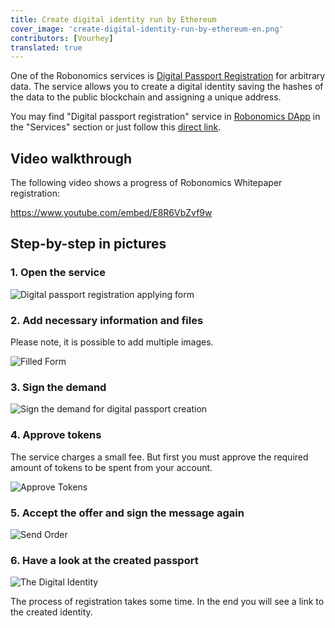 ```yaml
---
title: Create digital identity run by Ethereum 
cover_image: 'create-digital-identity-run-by-ethereum-en.png' 
contributors: [Vourhey]
translated: true
---
```


One of the Robonomics services is [Digital Passport Registration](https://dapp.robonomics.network/#/passport/) for arbitrary data. The service allows you to create a digital identity saving the hashes of the data to the public blockchain and assigning a unique address.

You may find "Digital passport registration" service in [Robonomics DApp](https://dapp.robonomics.network/) in the "Services" section or just follow this [direct link](https://dapp.robonomics.network/#/passport/).


## Video walkthrough

The following video shows a progress of Robonomics Whitepaper registration:

https://www.youtube.com/embed/E8R6VbZvf9w

## Step-by-step in pictures

### 1. Open the service

![Digital passport registration applying form](../images/case_digital_passport_1.jpg "Digital passport registration applying form")

### 2. Add necessary information and files

Please note, it is possible to add multiple images.

![Filled Form](../images/case_digital_passport_2.jpg "Filled Form")

### 3. Sign the demand

![Sign the demand for digital passport creation](../images/case_digital_passport_3.jpg "Sign the demand for digital passport creation")


### 4. Approve tokens

The service charges a small fee. But first you must approve the required amount of tokens to be spent from your account.

![Approve Tokens](../images/case_digital_passport_4.jpg "Approve Tokens")


### 5. Accept the offer and sign the message again

![Send Order](../images/case_digital_passport_5.jpg "Send Order")

### 6. Have a look at the created passport

![The Digital Identity](../images/case_digital_passport_6.jpg "The Digital Identity") 

The process of registration takes some time. In the end you will see a link to the created identity.

